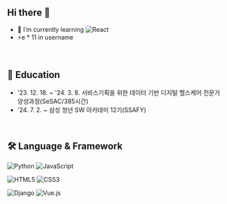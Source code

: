 ## Hi there 👋

- 🌱 I’m currently learning ![React](https://img.shields.io/badge/react-%2320232a.svg?style=for-the-badge&logo=react&logoColor=%2361DAFB)
- ⚡e * 11 in username
  
</br>

## 📕 Education
- '23. 12. 18. ~ '24. 3. 8. 서비스기획을 위한 데이터 기반 디지털 헬스케어 전문가 양성과정(SeSAC/385시간)
- '24. 7. 2. ~ 삼성 청년 SW 아카데미 12기(SSAFY)

</br>

## 🛠️ Language & Framework
![Python](https://img.shields.io/badge/python-3670A0?style=for-the-badge&logo=python&logoColor=white)
![JavaScript](https://img.shields.io/badge/javascript-%23323330.svg?style=for-the-badge&logo=javascript&logoColor=%23F7DF1E)

![HTML5](https://img.shields.io/badge/html5-%23E34F26.svg?style=for-the-badge&logo=html5&logoColor=white)
![CSS3](https://img.shields.io/badge/css3-%231572B6.svg?style=for-the-badge&logo=css3&logoColor=white)

![Django](https://img.shields.io/badge/django-%23092E20.svg?style=for-the-badge&logo=django&logoColor=white)
![Vue.js](https://img.shields.io/badge/vuejs-%2335495e.svg?style=for-the-badge&logo=vuedotjs&logoColor=%234FC08D)
